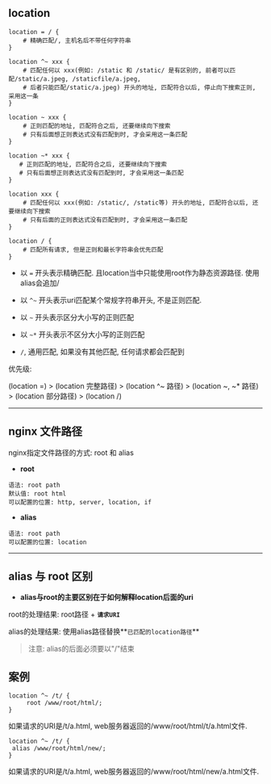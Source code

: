 ## location

```
location = / {
    # 精确匹配/, 主机名后不带任何字符串
}

location ^~ xxx {
    # 匹配任何以 xxx(例如: /static 和 /static/ 是有区别的, 前者可以匹配/static/a.jpeg, /staticfile/a.jpeg, 
    # 后者只能匹配/static/a.jpeg) 开头的地址, 匹配符合以后, 停止向下搜索正则, 采用这一条
}

location ~ xxx {
    # 正则匹配的地址, 匹配符合之后, 还要继续向下搜索
    # 只有后面想正则表达式没有匹配到时, 才会采用这一条匹配
} 

location ~* xxx {
   # 正则匹配的地址, 匹配符合之后, 还要继续向下搜索
   # 只有后面想正则表达式没有匹配到时, 才会采用这一条匹配
}

location xxx {
    # 匹配任何以 xxx(例如: /static/, /static等) 开头的地址, 匹配符合以后, 还要继续向下搜索
    # 只有后面的正则表达式没有匹配到时, 才会采用这一条匹配
}

location / {
    # 匹配所有请求, 但是正则和最长字符串会优先匹配
}
```

- 以 `=` 开头表示精确匹配. 且location当中只能使用root作为静态资源路径. 使用alias会追加/

- 以 `^~` 开头表示uri匹配某个常规字符串开头, 不是正则匹配.

- 以 `~` 开头表示区分大小写的正则匹配

- 以 `~*` 开头表示不区分大小写的正则匹配

- `/`, 通用匹配, 如果没有其他匹配, 任何请求都会匹配到

优先级:

(location =) > (location 完整路径) > (location ^~ 路径) > (location ~, ~* 路径) > (location 部分路径) > 
(location /)

---

## nginx 文件路径

nginx指定文件路径的方式: root 和 alias

- **root**

```
语法: root path
默认值: root html
可以配置的位置: http, server, location, if
```

- **alias**

```
语法: root path
可以配置的位置: location
```

---

## alias 与 root 区别

- **alias与root的主要区别在于如何解释location后面的uri**

root的处理结果: root路径 + **`请求URI`**

alias的处理结果: 使用alias路径替换**`已匹配的location路径`**

> 注意: alias的后面必须要以"/"结束


## 案例

```
location ^~ /t/ {
     root /www/root/html/;
}
```

如果请求的URI是/t/a.html, web服务器返回的/www/root/html/t/a.html文件.


```
location ^~ /t/ {
 alias /www/root/html/new/;
}
```

如果请求的URI是/t/a.html, web服务器返回的/www/root/html/new/a.html文件.
